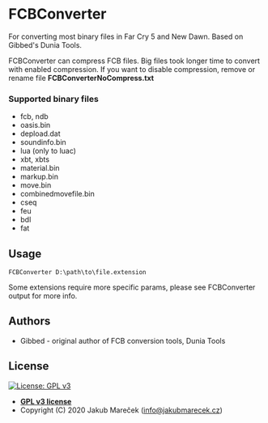 # FCBConverter

For converting most binary files in Far Cry 5 and New Dawn. Based on Gibbed's Dunia Tools.

FCBConverter can compress FCB files. Big files took longer time to convert with enabled compression. If you want to disable compression, remove or rename file **FCBConverterNoCompress.txt**

### Supported binary files
* fcb, ndb
* oasis.bin
* depload.dat
* soundinfo.bin
* lua (only to luac)
* xbt, xbts
* material.bin
* markup.bin
* move.bin
* combinedmovefile.bin
* cseq
* feu
* bdl
* fat


## Usage

```
FCBConverter D:\path\to\file.extension
```

Some extensions require more specific params, please see FCBConverter output for more info.


## Authors

* Gibbed - original author of FCB conversion tools, Dunia Tools


## License

[![License: GPL v3](https://img.shields.io/badge/License-GPLv3-blue.svg)](https://www.gnu.org/licenses/gpl-3.0)

- **[GPL v3 license](https://www.gnu.org/licenses/gpl-3.0)**
- Copyright (C) 2020  Jakub Mareček (info@jakubmarecek.cz)
